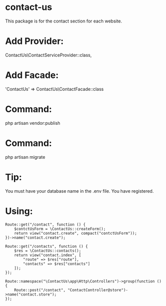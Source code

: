 # contact-us
This package is for the contact section for each website.

# Add Provider:
ContactUs\ContactServiceProvider::class,

# Add Facade:
'ContactUs' => ContactUs\ContactFacade::class

# Command:
php artisan vendor:publish

# Command:
php artisan migrate

# Tip:
You must have your database name in the .env file. You have registered.

# Using:
```
Route::get("/contact", function () {
    $contctUsForm = \ContactUs::createForm();
    return view("contact.create", compact("contctUsForm"));
})->name("contact.create");

Route::get("/contacts", function () {
    $res = \ContactUs::contacts();
    return view("contact.index", [
        "route" => $res["route"],
        "contacts" => $res["contacts"]
    ]);
});

Route::namespace("\ContactUs\app\Http\Controllers")->group(function () {
    Route::post("/contact", "ContactController@store")->name("contact.store");
});
```
